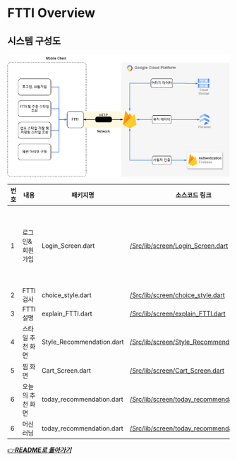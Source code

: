# FTTI Overview

## 시스템 구성도

![시스템구성도](/Doc/Diagrams/시스템구성도_20240607수정.png)


| 번호 | 내용 | 패키지명               | 소스코드 링크                                                      | 참고 | 구현 정도 |
| ---- | ---- | ------------------- | ------------------------------------------------------------------ | ---- | -------- |
| 1    | 로그인&회원가입 | Login_Screen.dart       | [/Src/lib/screen/Login_Screen.dart](/Src/lib/screen/Login_Screen.dart)                          | [제휴 ID 및 소셜로그인](https://firebase.google.com/docs/auth/flutter/federated-auth?hl=ko) | 100%    |
| 2    | FTTI 검사 | choice_style.dart       | [/Src/lib/screen/choice_style.dart](/Src/lib/screen/choice_style.dart)                          | -    | 100%    |
| 3    | FTTI 설명 | explain_FTTI.dart       | [/Src/lib/screen/explain_FTTI.dart](/Src/lib/screen/explain_FTTI.dart)                          | -    | 100%    |
| 4    | 스타일 추천 화면 | Style_Recommendation.dart | [/Src/lib/screen/Style_Recommendation.dart](/Src/lib/screen/Style_Recommendation.dart) | - | 100% |
| 5    | 찜 화면 | Cart_Screen.dart        | [/Src/lib/screen/Cart_Screen.dart](/Src/lib/screen/Cart_Screen.dart)  | -    | 100%    |
| 6    | 오늘의 추천 화면 | today_recommendation.dart | [/Src/lib/screen/today_recommendation.dart](/Src/lib/screen/today_recommendation.dart) | -    | 100%    |
| 6    | 머신러닝 | today_recommendation.dart | [/Src/lib/screen/today_recommendation.dart](/Src/lib/screen/today_recommendation.dart) | -    | %    |

[👉***README로 돌아가기***](https://github.com/CSID-DGU/2024-1-OSSProj-ComfyRide-01)